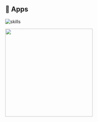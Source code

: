 <h2>🐋 Apps</h2>

![skills](https://skillicons.dev/icons?i=flutter,dart,supabase&theme=dark)

<p align="left">
    <a href="https://github.com/Uksivt/Gefest"><img width="278" src="https://denvercoder1-github-readme-stats.vercel.app/api/pin/?username=Uksivt&repo=Gefest&theme=prussian&hide_border=true&show_icons=true"></a>
</p>
<!--

**Here are some ideas to get you started:**

🙋‍♀️ A short introduction - what is your organization all about?
🌈 Contribution guidelines - how can the community get involved?
👩‍💻 Useful resources - where can the community find your docs? Is there anything else the community should know?
🍿 Fun facts - what does your team eat for breakfast?
🧙 Remember, you can do mighty things with the power of [Markdown](https://docs.github.com/github/writing-on-github/getting-started-with-writing-and-formatting-on-github/basic-writing-and-formatting-syntax)
-->

